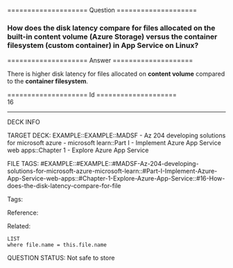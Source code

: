 ==================== Question ====================  

### How does the disk latency compare for files allocated on the **built-in content volume (Azure Storage)** versus the **container filesystem (custom container)** in App Service on Linux?  

==================== Answer ====================  

There is higher disk latency for files allocated on **content volume** compared to the **container filesystem**.

==================== Id ====================  
16

---

DECK INFO

TARGET DECK: EXAMPLE::EXAMPLE::MADSF - Az 204 developing solutions for microsoft azure - microsoft learn::Part I - Implement Azure App Service web apps::Chapter 1 - Explore Azure App Service

FILE TAGS: #EXAMPLE::#EXAMPLE::#MADSF-Az-204-developing-solutions-for-microsoft-azure-microsoft-learn::#Part-I-Implement-Azure-App-Service-web-apps::#Chapter-1-Explore-Azure-App-Service::#16-How-does-the-disk-latency-compare-for-file

Tags:

Reference:

Related:

```dataview
LIST
where file.name = this.file.name
```

QUESTION STATUS: Not safe to store

